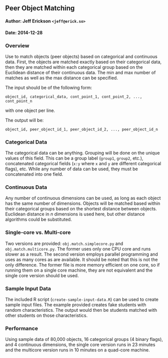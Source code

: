 ## Peer Object Matching

#### Author: Jeff Erickson `<jeff@erick.so>`
#### Date: 2014-12-28

### Overview

Use to match objects (peer objects) based on categorical and continuous data. First, the objects are matched exactly based on their categorical data, then they are matched within each categorical group based on the Euclidean distance of their continuous data. The min and max number of matches as well as the max distance can be specified.

The input should be of the following form:

`object_id, categorical_data, cont_point_1, cont_point_2, ..., cont_point_n`

with one object per line.

The output will be:

`object_id, peer_object_id_1, peer_object_id_2, ..., peer_object_id_n`

### Categorical Data

The categorical data can be anything. Grouping will be done on the unique values of this field. This can be a group label (`group1`, `group2`, etc.), concatenated categorical fields (`x:y` where `x` and `y` are different categorical flags), etc. While any number of data can be used, they must be concatenated into one field.

### Continuous Data

Any number of continuous dimensions can be used, as long as each object has the same number of dimensions. Objects will be matched based within their categorical groups based on the shortest distance between objects. Euclidean distance in _n_ dimensions is used here, but other distance algorithms could be substituted.

### Single-core vs. Multi-core

Two versions are provided: `obj.match.simplecore.py` and `obj.match.multicore.py`. The former uses only one CPU core and runs slower as a result. The second version employs parallel programming and uses as many cores as are available. It should be noted that this is not the only difference. The former file is more memory efficient on one core, so if running them on a single core machine, they are not equivalent and the single core version should be used.

### Sample Input Data

The included R script (`create-sample-input-data.R`) can be used to create sample input files. The example provided creates fake students with random characteristics. The output would then be students matched with other students on those characteristics.

### Performance

Using sample data of 80,000 objects, 16 categorical groups (4 binary flags), and 4 continuous dimensions, the single core version runs in 23 minutes and the multicore version runs in 10 minutes on a quad-core machine.
